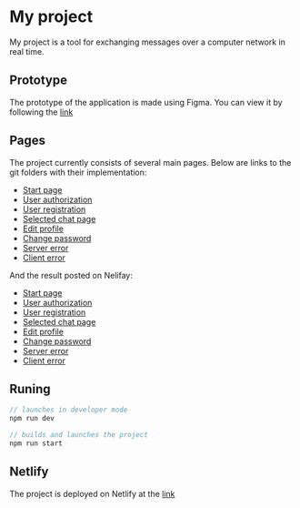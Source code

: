 # My project

My project is a tool for exchanging messages over a computer network in real time.

## Prototype

The prototype of the application is made using Figma.
You can view it by following the [link](https://www.figma.com/design/RC8oqsy8WuMJ5G4etzYgNd/%D0%9C%D0%B0%D0%BA%D0%B5%D1%82?node-id=15-78&node-type=frame&t=wS1p6AUJI3YXtMVE-0)

## Pages

The project currently consists of several main pages. Below are links to the git folders with their implementation:

* [Start page](https://github.com/bur-lis/middle.messenger.praktikum.yandex/blob/sprint_1/index.html)
* [User authorization](https://github.com/bur-lis/middle.messenger.praktikum.yandex/tree/sprint_2/src/pages/authorization)
* [User registration](https://github.com/bur-lis/middle.messenger.praktikum.yandex/tree/sprint_2/src/pages/register)
* [Selected chat page](https://github.com/bur-lis/middle.messenger.praktikum.yandex/tree/sprint_2/src/pages/chat)
* [Edit profile](https://github.com/bur-lis/middle.messenger.praktikum.yandex/tree/sprint_2/src/pages/profile)
* [Change password](https://github.com/bur-lis/middle.messenger.praktikum.yandex/tree/sprint_2/src/pages/change_password)
* [Server error](https://github.com/bur-lis/middle.messenger.praktikum.yandex/tree/sprint_2/src/pages/server_errors)
* [Client error](https://github.com/bur-lis/middle.messenger.praktikum.yandex/tree/sprint_2/src/pages/client_errors)

And the result posted on Nelifay:
* [Start page](https://gleaming-pixie-8d9ada.netlify.app)
* [User authorization](https://gleaming-pixie-8d9ada.netlify.app/src/pages/authorization/authorization)
* [User registration](https://gleaming-pixie-8d9ada.netlify.app/src/pages/register/register.html)
* [Selected chat page](https://gleaming-pixie-8d9ada.netlify.app/src/pages/chat/chat)
* [Edit profile](https://gleaming-pixie-8d9ada.netlify.app/src/pages/profile/profile)
* [Change password](https://gleaming-pixie-8d9ada.netlify.app/src/pages/change_password/change_password.html)
* [Server error](https://gleaming-pixie-8d9ada.netlify.app/src/pages/server_errors/server_errors)
* [Client error](https://gleaming-pixie-8d9ada.netlify.app/src/pages/client_errors/client_errors)
## Runing

```js
// launches in developer mode
npm run dev

// builds and launches the project
npm run start
```

## Netlify


The project is deployed on Netlify at the [link](https://app.netlify.com/sites/gleaming-pixie-8d9ada/overview)

